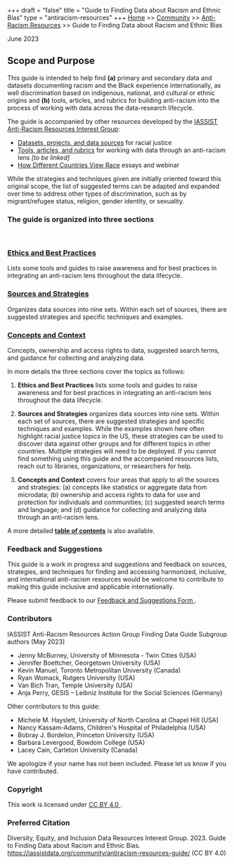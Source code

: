 +++
draft = "false"
title = "Guide to Finding Data about Racism and Ethnic Bias"
type = "antiracism-resources"
+++
[Home](/) >> [Community](/community/) >> [Anti-Racism Resources](/community/antiracism-resources/) >> Guide to Finding Data about Racism and Ethnic Bias

June 2023

## Scope and Purpose

This guide is intended to help find **(a)** primary and secondary data and datasets documenting racism and the Black experience internationally, as well discrimination based on indigenous, national, and cultural or ethnic origins and **(b)** tools, articles, and rubrics for building anti-racism into the process of working with data across the data-research lifecycle. 

The guide is accompanied by other resources developed by the [IASSIST Anti-Racism Resources Interest Group](/about/committees-and-groups#interest-groups	):

- [Datasets, projects, and data sources](/community/antiracismresources-ig/DataSources-forRacialJustice.csv) for racial justice
- [Tools, articles, and rubrics](/community/antiracismresources-ig/ArticlesToolsRubrics-forRacialJustice.csv) for working with data through an anti-racism lens *\[to be linked\]*
- [How Different Countries View Race](/community/antiracismresources-ig/essays/) essays and webinar

While the strategies and techniques given are initially oriented toward this original scope, the list of suggested terms can be adapted and expanded over time to address other types of discrimination, such as by migrant/refugee status, religion, gender identity, or sexuality.

### The guide is organized into three sections 

<br />
<div class="container">
  <div class="col-md-8">
   <div class="row">

<!--<div style="display:flex;align-items:top;margin:2em;">-->
<div class="col-md-4">
 <div class="box-simple">
  <a href="a-ethics-and-best-practices">
 <div class="icon">
  <i class="fas fa-bell"></i>
 </div>
  <h3>Ethics and Best Practices</h3>
  </a>
  <p>Lists some tools and guides to raise awareness and for best practices in integrating an anti-racism lens throughout the data lifecycle.</p>
 </div>
</div>

<div class="col-md-4">
 <div class="box-simple">
  <a href="b-sources-and-strategies">
  <div class="icon">
   <i class="fas fa-book-open"></i>
  </div>
   <h3>Sources and Strategies</h3>
  </a>
  <p>Organizes data sources into nine sets. Within each set of sources, there are suggested strategies and specific techniques and examples.</p>
 </div>
</div>

<div class="col-md-4">
 <div class="box-simple">
  <a href="c-concepts-and-context">
  <div class="icon">
   <i class="fas fa-shapes"></i>
  </div>
   <h3>Concepts and Context</h3>
  </a>
  <p>Concepts, ownership and access rights to data, suggested search terms, and guidance for collecting and analyzing data.</p>
 </div>
</div>
<!--</div>-->

  </div>
 </div>
</div>

In more details the three sections cover the topics as follows:

1. **Ethics and Best Practices** lists some tools and guides to raise awareness and for best practices in integrating an anti-racism lens throughout the data lifecycle.

2. **Sources and Strategies** organizes data sources into nine sets. Within each set of sources, there are suggested strategies and specific techniques and examples. While the examples shown here often highlight racial justice topics in the US, these strategies can be used to discover data against other groups and for different topics in other countries. Multiple strategies will need to be deployed. If you cannot find something using this guide and the accompanied resources lists, reach out to libraries, organizations, or researchers for help.

3. **Concepts and Context** covers four areas that apply to all the sources and strategies: (a) concepts like statistics or aggregate data from microdata; (b) ownership and access rights to data for use and protection for individuals and communities; (c) suggested search terms and language; and (d) guidance for collecting and analyzing data through an anti-racism lens.

A more detailed **[table of contents](/community/antiracism-resources-guide/toc)** is also available.

### Feedback and Suggestions

This guide is a work in progress and suggestions and feedback on sources, strategies, and techniques for finding and accessing harmonized, inclusive, and international anti-racism resources would be welcome to contribute to making this guide inclusive and applicable internationally. 

Please submit feedback to our [Feedback and Suggestions Form <i class="fas fa-external-link-alt"></i>](https://docs.google.com/forms/d/e/1FAIpQLSdYvxPiccUIQ3Gp7Jmlz1hRG0tJw_MzrM2TUcCJFUfgut7JIw/viewform?usp=sf_link).

### Contributors

IASSIST Anti-Racism Resources Action Group Finding Data Guide Subgroup authors (May 2023)
- Jenny McBurney, University of Minnesota - Twin Cities (USA)
- Jennifer Boettcher, Georgetown University (USA)
- Kevin  Manuel, Toronto Metropolitan University (Canada)
- Ryan Womack, Rutgers University (USA)
- Van Bich Tran, Temple University (USA)
- Anja Perry, GESIS – Leibniz Institute for the Social Sciences (Germany)

Other contributors to this guide:
- Michele M. Hayslett, University of North Carolina at Chapel Hill (USA)
- Nancy Kassam-Adams, Children's Hospital of Philadelphia (USA)
- Bobray J. Bordelon, Princeton University (USA)
- Barbara Levergood, Bowdoin College (USA)
- Lacey Cain, Carleton University (Canada)

We apologize if your name has not been included.  Please let us know if you have contributed.

### Copyright

This work is licensed under [CC BY 4.0 <i class="fas fa-external-link-alt"></i>](https://creativecommons.org/licenses/by/4.0/).

### Preferred Citation

Diversity, Equity, and Inclusion Data Resources Interest Group. 2023. Guide to Finding Data about Racism and Ethnic Bias. https://iassistdata.org/community/antiracism-resources-guide/ (CC BY 4.0)


<!--

Table of Contents

[Guide to Finding Data about Racism and Ethnic Bias](#guide-to-finding-data-about-racism-and-ethnic-bias)

[Table of Contents](#table-of-contents)

[Scope and Purpose](#scope-and-purpose)

[Feedback and Suggestions](#feedback-and-suggestions)

[A. Ethics and Best Practices](#a-ethics-and-best-practices)

[B. Sources and Strategies](#b-sources-and-strategies)

[1\. Resource Guides](#1-resource-guides)

[Example Library Guides](#example-library-guides)

[Example National Archives](#example-national-archives)

[Example Academic Data Resources](#example-academic-data-resources)

[Example Books](#example-books)

[2\. Governmental Sources](#2-governmental-sources)

[National statistical offices](#national-statistical-offices)

[International Sources Covering Multiple Countries](#international-sources-covering-multiple-countries)

[3\. Data Archives & Repositories](#3-data-archives-repositories)

[Examples](#examples)

[4\. Commercial Databases](#4-commercial-databases)

[Examples](#Examples)

[5\. Think Tanks, Research Centers, and Non-Governmental Organizations](#5-think-tanks-research-centers-and-non-governmental-organizations)

[Search organization and think tank index and directories](#search-organization-and-think-tank-index-and-directories)

[Search with think tank search engines and reviews](#search-with-think-tank-search-engines-and-reviews)

[Examples of projects and programs from educational institutions and organizations](#examples-of-projects-and-programs-from-educational-institutions-and-organizations)

[Examples of Google Search for online projects from organizations and academia](#examples-of-google-search-for-online-projects-from-organizations-and-academia)

[6\. Funders and grantees](#6-funders-and-grantees)

[Funders Requiring Data Sharing](#funders-requiring-data-sharing)

[Internet Search for Funders and Grants](#internet-search-for-funders-and-grants)

[Search Grants and Grantmaking Directory databases for funders](#search-grants-and-grantmaking-directory-databases-for-funders)

[Search Grant database of foundations known to fund equality, social and racial justice](#search-grant-database-of-foundations-known-to-fund-equality-social-and-racial-justice)

[7\. Scholarly Works](#7-scholarly-works)

[Example articles](#example-articles)

[Example search strategies](#example-search-strategies)

[8\. Newspapers, Magazines, & Trade Publications](#8-newspapers-magazines-trade-publications)

[Example search](#example-search)

[9\. Social Networks](#9-social-networks)

[Example Associations and Platforms](#example-associations-and-platforms)

[C. Concepts and Context](#c-concepts-and-context)

[1\. Full datasets vs quick stats](#1-full-datasets-vs-quick-stats)

[2\. Access](#2-access)

[3\. Search terms and language](#3-search-terms-and-language)

[Keywords vs controlled vocabulary](#keywords-vs-controlled-vocabulary)

[Empirical studies - Methodology and other useful filters](#empirical-studies---methodology-and-other-useful-filters)

[Library catalogs](#library-catalogs)

[Examples of database and data archives thesaurus](#examples-of-database-and-data-archives-thesaurus)

[Examples of race and ethnicity variables](#examples-of-race-and-ethnicity-variables)

[Resource guide for looking up controlled vocabulary](#resource-guide-for-looking-up-controlled-vocabulary)

[Suggested controlled vocabulary and search terms](#suggested-controlled-vocabulary-and-search-terms)

[English (US)](#english-(us))

[Justice, Inequality](#justice-inequality)

[Race, Ethnicity](#race-ethnicity)

[Law, Policy, Structure](#law-policy-structure)

[Data and Methodology](#data-and-methodology)

[Other languages](#other-languages)

[4\. Guidance for collecting data](#4-guidance-for-collecting-data)

[Public Domain](#public-domain)

[Open access data license](#open-access-data-license)

[Subscription required data license](#subscription-required-data-license)

[Further Resources](#further-resources)

[5\. Guidance for analyzing data](#5-guidance-for-analyzing-data)

[Further Resources](#further-resources)
-->
